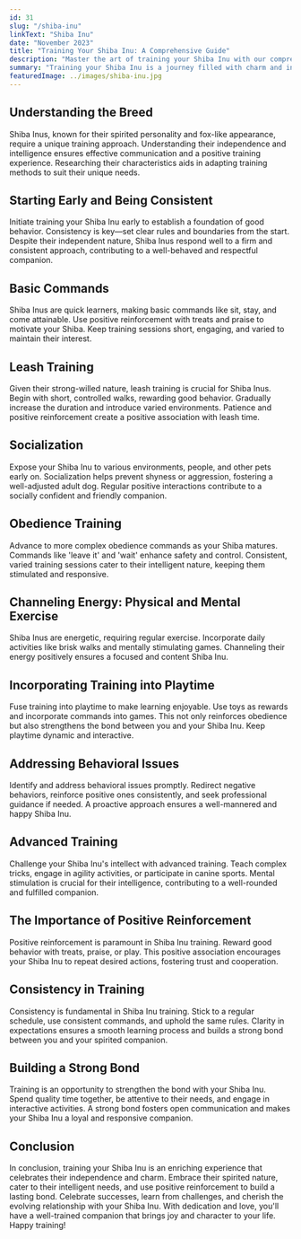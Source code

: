 ```yaml
---
id: 31
slug: "/shiba-inu"
linkText: "Shiba Inu"
date: "November 2023"
title: "Training Your Shiba Inu: A Comprehensive Guide"
description: "Master the art of training your Shiba Inu with our comprehensive guide. From independence to obedience—cultivate a strong bond."
summary: "Training your Shiba Inu is a journey filled with charm and independence. In this comprehensive guide, we'll explore key aspects of Shiba Inu training, offering practical tips for success and fostering a strong bond with your spirited companion."
featuredImage: ../images/shiba-inu.jpg
---
```


## Understanding the Breed

Shiba Inus, known for their spirited personality and fox-like appearance, require a unique training approach. Understanding their independence and intelligence ensures effective communication and a positive training experience. Researching their characteristics aids in adapting training methods to suit their unique needs.

## Starting Early and Being Consistent

Initiate training your Shiba Inu early to establish a foundation of good behavior. Consistency is key—set clear rules and boundaries from the start. Despite their independent nature, Shiba Inus respond well to a firm and consistent approach, contributing to a well-behaved and respectful companion.

## Basic Commands

Shiba Inus are quick learners, making basic commands like sit, stay, and come attainable. Use positive reinforcement with treats and praise to motivate your Shiba. Keep training sessions short, engaging, and varied to maintain their interest.

## Leash Training

Given their strong-willed nature, leash training is crucial for Shiba Inus. Begin with short, controlled walks, rewarding good behavior. Gradually increase the duration and introduce varied environments. Patience and positive reinforcement create a positive association with leash time.

## Socialization

Expose your Shiba Inu to various environments, people, and other pets early on. Socialization helps prevent shyness or aggression, fostering a well-adjusted adult dog. Regular positive interactions contribute to a socially confident and friendly companion.

## Obedience Training

Advance to more complex obedience commands as your Shiba matures. Commands like 'leave it' and 'wait' enhance safety and control. Consistent, varied training sessions cater to their intelligent nature, keeping them stimulated and responsive.

## Channeling Energy: Physical and Mental Exercise

Shiba Inus are energetic, requiring regular exercise. Incorporate daily activities like brisk walks and mentally stimulating games. Channeling their energy positively ensures a focused and content Shiba Inu.

## Incorporating Training into Playtime

Fuse training into playtime to make learning enjoyable. Use toys as rewards and incorporate commands into games. This not only reinforces obedience but also strengthens the bond between you and your Shiba Inu. Keep playtime dynamic and interactive.

## Addressing Behavioral Issues

Identify and address behavioral issues promptly. Redirect negative behaviors, reinforce positive ones consistently, and seek professional guidance if needed. A proactive approach ensures a well-mannered and happy Shiba Inu.

## Advanced Training

Challenge your Shiba Inu's intellect with advanced training. Teach complex tricks, engage in agility activities, or participate in canine sports. Mental stimulation is crucial for their intelligence, contributing to a well-rounded and fulfilled companion.

## The Importance of Positive Reinforcement

Positive reinforcement is paramount in Shiba Inu training. Reward good behavior with treats, praise, or play. This positive association encourages your Shiba Inu to repeat desired actions, fostering trust and cooperation.

## Consistency in Training

Consistency is fundamental in Shiba Inu training. Stick to a regular schedule, use consistent commands, and uphold the same rules. Clarity in expectations ensures a smooth learning process and builds a strong bond between you and your spirited companion.

## Building a Strong Bond

Training is an opportunity to strengthen the bond with your Shiba Inu. Spend quality time together, be attentive to their needs, and engage in interactive activities. A strong bond fosters open communication and makes your Shiba Inu a loyal and responsive companion.

## Conclusion

In conclusion, training your Shiba Inu is an enriching experience that celebrates their independence and charm. Embrace their spirited nature, cater to their intelligent needs, and use positive reinforcement to build a lasting bond. Celebrate successes, learn from challenges, and cherish the evolving relationship with your Shiba Inu. With dedication and love, you'll have a well-trained companion that brings joy and character to your life. Happy training!

